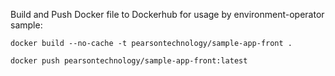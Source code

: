 Build and Push Docker file to Dockerhub for usage by environment-operator sample: 
```
docker build --no-cache -t pearsontechnology/sample-app-front .

docker push pearsontechnology/sample-app-front:latest
```
